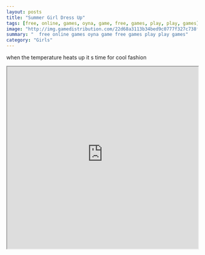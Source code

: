```yaml
---
layout: posts
title: "Summer Girl Dress Up"
tags: [free, online, games, oyna, game, free, games, play, play, games]
image: "http://img.gamedistribution.com/22d68a3113b34bed9c0777f327c738fc.jpg"
summary: "  free online games oyna game free games play play games"
category: "Girls"
---
```


when the temperature heats up it s time for cool fashion

<iframe width="100%" height="480px;" src="http://flash.gamedistribution.com?game=22d68a3113b34bed9c0777f327c738fc"></iframe>